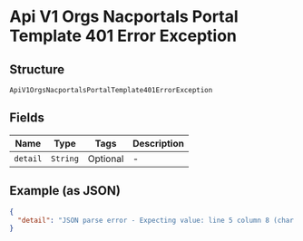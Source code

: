 
# Api V1 Orgs Nacportals Portal Template 401 Error Exception

## Structure

`ApiV1OrgsNacportalsPortalTemplate401ErrorException`

## Fields

| Name | Type | Tags | Description |
|  --- | --- | --- | --- |
| `detail` | `String` | Optional | - |

## Example (as JSON)

```json
{
  "detail": "JSON parse error - Expecting value: line 5 column 8 (char 56)"
}
```

